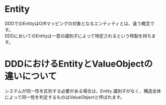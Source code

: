 # Entity
DDDでのEntityはO/Rマッピングの対象となるエンティティとは、違う概念です。  
DDDにおいてのEntityは一意の識別子によって特定されるという特製を持ちます。

# DDDにおけるEntityとValueObjectの違いについて
システムが同一性を区別する必要がある場合は、Entity
識別子がなく、構造全体によって同一性を判定するものはValueObjectと呼ばれます。

